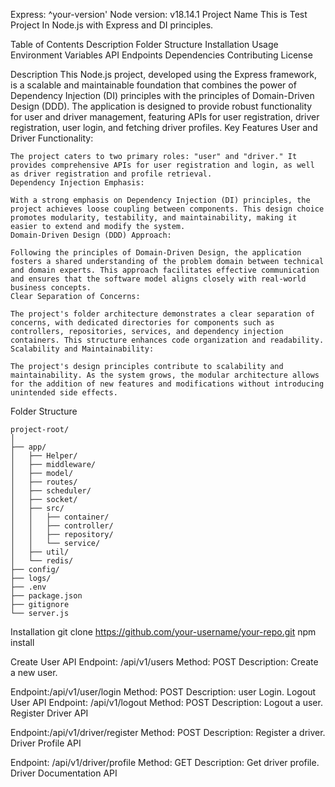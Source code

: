 Express: ^your-version'
Node version: v18.14.1
Project Name
 This is Test Project In  Node.js  with Express and DI principles.

Table of Contents
    Description
    Folder Structure
    Installation
    Usage
    Environment Variables
    API Endpoints
    Dependencies
    Contributing
    License

Description
   This Node.js project, developed using the Express framework, is a scalable and maintainable foundation that combines the power of Dependency Injection (DI) principles with the principles of Domain-Driven Design (DDD). The application is designed to provide robust functionality for user and driver management, featuring APIs for user registration, driver registration, user login, and fetching driver profiles.
Key Features
    User and Driver Functionality:

    The project caters to two primary roles: "user" and "driver." It provides comprehensive APIs for user registration and login, as well as driver registration and profile retrieval.
    Dependency Injection Emphasis:

    With a strong emphasis on Dependency Injection (DI) principles, the project achieves loose coupling between components. This design choice promotes modularity, testability, and maintainability, making it easier to extend and modify the system.
    Domain-Driven Design (DDD) Approach:

    Following the principles of Domain-Driven Design, the application fosters a shared understanding of the problem domain between technical and domain experts. This approach facilitates effective communication and ensures that the software model aligns closely with real-world business concepts.
    Clear Separation of Concerns:

    The project's folder architecture demonstrates a clear separation of concerns, with dedicated directories for components such as controllers, repositories, services, and dependency injection containers. This structure enhances code organization and readability.
    Scalability and Maintainability:

    The project's design principles contribute to scalability and maintainability. As the system grows, the modular architecture allows for the addition of new features and modifications without introducing unintended side effects.

Folder Structure

    project-root/
    │
    ├── app/
    │   ├── Helper/
    │   ├── middleware/
    │   ├── model/
    │   ├── routes/
    │   ├── scheduler/
    │   ├── socket/
    │   ├── src/
    │   │   ├── container/
    │   │   ├── controller/
    │   │   ├── repository/
    │   │   └── service/
    │   ├── util/
    │   └── redis/
    ├── config/
    ├── logs/
    ├── .env
    ├── package.json
    ├── gitignore
    └── server.js

Installation
    git clone https://github.com/your-username/your-repo.git
    npm install


Create User API
Endpoint: /api/v1/users
Method: POST
Description: Create a new user.
 
Endpoint:/api/v1/user/login
    Method: POST
    Description: user Login.
Logout User API
Endpoint: /api/v1/logout
    Method: POST
    Description: Logout a user.
    Register Driver API

Endpoint:/api/v1/driver/register
    Method: POST
    Description: Register a driver.
    Driver Profile API

Endpoint: /api/v1/driver/profile
    Method: GET
    Description: Get driver profile.
    Driver Documentation API

 